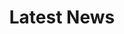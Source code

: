 ---
widget: pages
headless: true
weight: 20
title: "Latest News"
content:
  page_type: news
  count: 5
  order: desc
design:
  view: 2
---